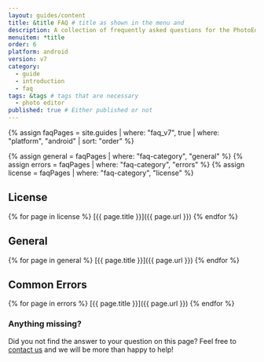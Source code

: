 ```yaml
---
layout: guides/content
title: &title FAQ # title as shown in the menu and
description: A collection of frequently asked questions for the PhotoEditor SDK for HTML5 including browser support, known CORS issues and supported file formats.
menuitem: *title
order: 6
platform: android
version: v7
category:
  - guide
  - introduction
  - faq
tags: &tags # tags that are necessary
  - photo editor
published: true # Either published or not
---
```


{% assign faqPages = site.guides | where: "faq_v7", true | where: "platform", "android" | sort: "order" %}

{% assign general = faqPages | where: "faq-category", "general" %}
{% assign errors = faqPages | where: "faq-category", "errors" %}
{% assign license = faqPages | where: "faq-category", "license" %}


## License

{% for page in license %}
[{{ page.title }}]({{ page.url }})
{% endfor %}

## General

{% for page in general %}
[{{ page.title }}]({{ page.url }})
{% endfor %}

## Common Errors

{% for page in errors %}
[{{ page.title }}]({{ page.url }})
{% endfor %}


### Anything missing?

Did you not find the answer to your question on this page? Feel free to [contact us](https://support.photoeditorsdk.com) and we will be more than happy to help!